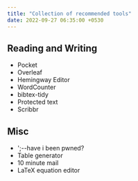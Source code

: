 ```yaml
---
title: "Collection of recommended tools"
date: 2022-09-27 06:35:00 +0530
---
```



## Reading and Writing
- Pocket
- Overleaf
- Hemingway Editor
- WordCounter
- bibtex-tidy
- Protected text
- Scribbr

## Misc
- ';--have i been pwned?
- Table generator
- 10 minute mail
- LaTeX equation editor

